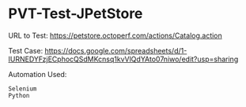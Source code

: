 # PVT-Test-JPetStore

URL to Test: https://petstore.octoperf.com/actions/Catalog.action

Test Case: https://docs.google.com/spreadsheets/d/1-IURNEDYFzjECphocQSdMKcnsq1kvVlQdYAto07niwo/edit?usp=sharing

Automation Used:

    Selenium
    Python
